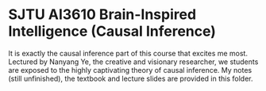 # SJTU AI3610 Brain-Inspired Intelligence (Causal Inference)

It is exactly the causal inference part of this course that excites me most. Lectured by Nanyang Ye, the creative and visionary researcher, we students are exposed to the highly captivating theory of causal inference. My notes (still unfinished), the textbook and lecture slides are provided in this folder.